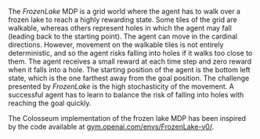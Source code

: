 The _FrozenLake_ MDP is a grid world where the agent has to walk over a frozen lake to reach a highly rewarding state.
Some tiles of the grid are walkable, whereas others represent holes in which the agent may fall (leading back to the starting point).
The agent can move in the cardinal directions. However, movement on the walkable tiles is not entirely deterministic, and so the agent risks falling into holes if it walks too close to them.
The agent receives a small reward at each time step and zero reward when it falls into a hole.
The starting position of the agent is the bottom left state, which is the one farthest away from the goal position.
The challenge presented by _FrozenLake_ is the high stochasticity of the movement.
A successful agent has to learn to balance the risk of falling into holes with reaching the goal quickly.

The Colosseum implementation of the frozen lake MDP has been inspired by the code available at [gym.openai.com/envs/FrozenLake-v0/](https://gym.openai.com/envs/FrozenLake-v0/).
